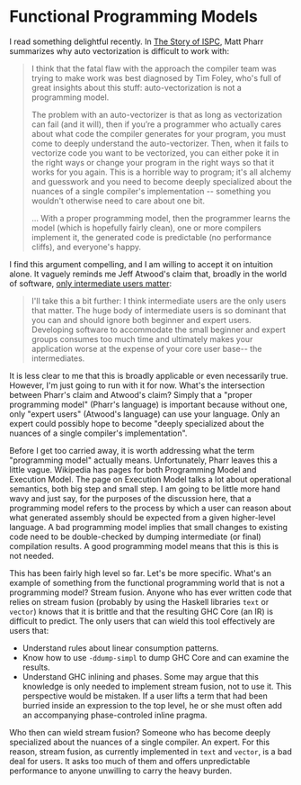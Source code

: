 # Functional Programming Models

I read something delightful recently. In
[The Story of ISPC](https://pharr.org/matt/blog/2018/04/18/ispc-origins.html),
Matt Pharr summarizes why auto vectorization is difficult to work with:

> I think that the fatal flaw with the approach the compiler team was trying
> to make work was best diagnosed by Tim Foley, who's full of great insights
> about this stuff: auto-vectorization is not a programming model.
>
> The problem with an auto-vectorizer is that as long as vectorization can
> fail (and it will), then if you’re a programmer who actually cares about
> what code the compiler generates for your program, you must come to deeply
> understand the auto-vectorizer. Then, when it fails to vectorize code you
> want to be vectorized, you can either poke it in the right ways or change
> your program in the right ways so that it works for you again. This is a
> horrible way to program; it's all alchemy and guesswork and you need to
> become deeply specialized about the nuances of a single compiler's
> implementation -- something you wouldn't otherwise need to care about one bit.
>
> ... With a proper programming model, then the programmer learns the model
> (which is hopefully fairly clean), one or more compilers implement it,
> the generated code is predictable (no performance cliffs), and everyone's
> happy.

I find this argument compelling, and I am willing to accept it on intuition
alone. It vaguely reminds me Jeff Atwood's claim that, broadly in the world
of software,
[only intermediate users matter](https://blog.codinghorror.com/defending-perpetual-intermediacy/):

> I'll take this a bit further: I think intermediate users are the only users
> that matter. The huge body of intermediate users is so dominant that you
> can and should ignore both beginner and expert users. Developing software
> to accommodate the small beginner and expert groups consumes too much time
> and ultimately makes your application worse at the expense of your core
> user base-- the intermediates.

It is less clear to me that this is broadly applicable or even necessarily
true. However, I'm just going to run with it for now. What's the intersection
between Pharr's claim and Atwood's claim? Simply that a "proper programming
model" (Pharr's language) is important because without one, only "expert users"
(Atwood's language) can use your language. Only an expert could possibly hope
to become "deeply specialized about the nuances of a single compiler's
implementation".

Before I get too carried away, it is worth addressing what the term
"programming model" actually means. Unfortunately, Pharr leaves this a little
vague. Wikipedia has pages for both Programming Model and Execution Model.
The page on Execution Model talks a lot about operational semantics, both
big step and small step. I am going to be little more hand wavy and just
say, for the purposes of the discussion here, that a programming model refers
to the process by which a user can reason about what generated assembly
should be expected from a given higher-level language. A bad programming
model implies that small changes to existing code need to be double-checked
by dumping intermediate (or final) compilation results. A good programming
model means that this is this is not needed.

This has been fairly high level so far. Let's be more specific. What's an
example of something from the functional programming world that is not a
programming model? Stream fusion. Anyone who has ever written code that
relies on stream fusion (probably by using the Haskell libraries `text`
or `vector`) knows that it is brittle and that the resulting GHC Core (an IR)
is difficult to predict. The only users that can wield this tool effectively
are users that:

* Understand rules about linear consumption patterns.
* Know how to use `-ddump-simpl` to dump GHC Core and can examine the results.
* Understand GHC inlining and phases. Some may argue that this knowledge is
  only needed to implement stream fusion, not to use it. This perspective would
  be mistaken. If a user lifts a term that had been burried inside an
  expression to the top level, he or she must often add an accompanying
  phase-controled inline pragma.

Who then can wield stream fusion? Someone who has become deeply specialized
about the nuances of a single compiler. An expert. For this reason, stream
fusion, as currently implemented in `text` and `vector`, is a bad deal for
users. It asks too much of them and offers unpredictable performance to
anyone unwilling to carry the heavy burden.
